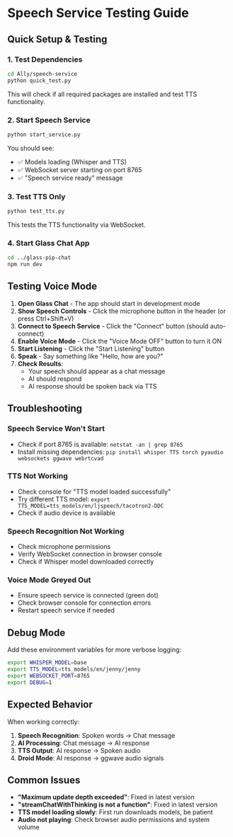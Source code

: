 # Speech Service Testing Guide

## Quick Setup & Testing

### 1. Test Dependencies
```bash
cd Ally/speech-service
python quick_test.py
```

This will check if all required packages are installed and test TTS functionality.

### 2. Start Speech Service
```bash
python start_service.py
```

You should see:
- ✅ Models loading (Whisper and TTS)
- ✅ WebSocket server starting on port 8765
- ✅ "Speech service ready" message

### 3. Test TTS Only
```bash
python test_tts.py
```

This tests the TTS functionality via WebSocket.

### 4. Start Glass Chat App
```bash
cd ../glass-pip-chat
npm run dev
```

## Testing Voice Mode

1. **Open Glass Chat** - The app should start in development mode
2. **Show Speech Controls** - Click the microphone button in the header (or press Ctrl+Shift+V)
3. **Connect to Speech Service** - Click the "Connect" button (should auto-connect)
4. **Enable Voice Mode** - Click the "Voice Mode OFF" button to turn it ON
5. **Start Listening** - Click the "Start Listening" button
6. **Speak** - Say something like "Hello, how are you?"
7. **Check Results**:
   - Your speech should appear as a chat message
   - AI should respond
   - AI response should be spoken back via TTS

## Troubleshooting

### Speech Service Won't Start
- Check if port 8765 is available: `netstat -an | grep 8765`
- Install missing dependencies: `pip install whisper TTS torch pyaudio websockets ggwave webrtcvad`

### TTS Not Working
- Check console for "TTS model loaded successfully"
- Try different TTS model: `export TTS_MODEL=tts_models/en/ljspeech/tacotron2-DDC`
- Check if audio device is available

### Speech Recognition Not Working
- Check microphone permissions
- Verify WebSocket connection in browser console
- Check if Whisper model downloaded correctly

### Voice Mode Greyed Out
- Ensure speech service is connected (green dot)
- Check browser console for connection errors
- Restart speech service if needed

## Debug Mode

Add these environment variables for more verbose logging:
```bash
export WHISPER_MODEL=base
export TTS_MODEL=tts_models/en/jenny/jenny
export WEBSOCKET_PORT=8765
export DEBUG=1
```

## Expected Behavior

When working correctly:
1. **Speech Recognition**: Spoken words → Chat message
2. **AI Processing**: Chat message → AI response
3. **TTS Output**: AI response → Spoken audio
4. **Droid Mode**: AI response → ggwave audio signals

## Common Issues

- **"Maximum update depth exceeded"**: Fixed in latest version
- **"streamChatWithThinking is not a function"**: Fixed in latest version  
- **TTS model loading slowly**: First run downloads models, be patient
- **Audio not playing**: Check browser audio permissions and system volume